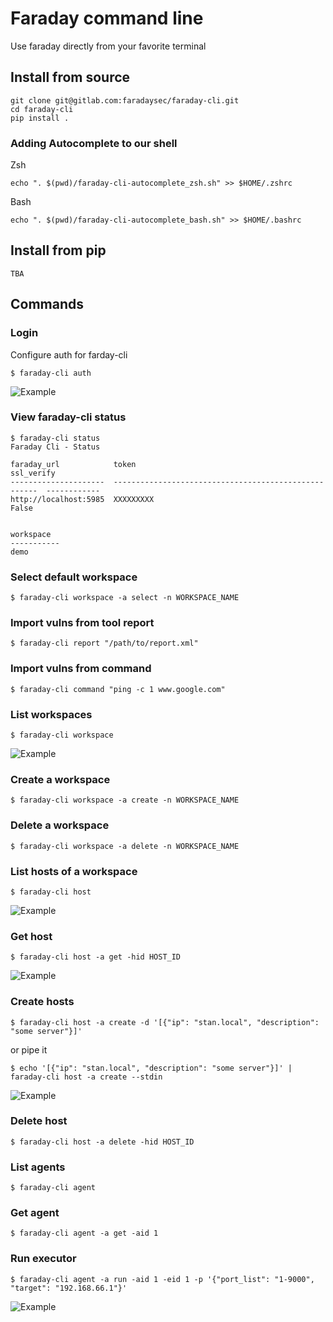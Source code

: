 # Faraday command line 
Use faraday directly from your favorite terminal


## Install from source
```shell script
git clone git@gitlab.com:faradaysec/faraday-cli.git
cd faraday-cli
pip install .
```

### Adding Autocomplete to our shell
Zsh
```
echo ". $(pwd)/faraday-cli-autocomplete_zsh.sh" >> $HOME/.zshrc
```
Bash
```
echo ". $(pwd)/faraday-cli-autocomplete_bash.sh" >> $HOME/.bashrc
```

## Install from pip

```
TBA
```

## Commands

### Login

Configure auth for farday-cli

```shell script
$ faraday-cli auth
```
![Example](./docs/auth.svg)

### View faraday-cli status

```shell script
$ faraday-cli status
Faraday Cli - Status

faraday_url            token                                                ssl_verify
---------------------  -----------------------------------------------------  ------------
http://localhost:5985  XXXXXXXXX                                              False


workspace
-----------
demo
```

### Select default workspace

```shell script
$ faraday-cli workspace -a select -n WORKSPACE_NAME
```

### Import vulns from tool report

```shell script
$ faraday-cli report "/path/to/report.xml"
```

### Import vulns from command

```shell script
$ faraday-cli command "ping -c 1 www.google.com"
```

### List workspaces

```shell script
$ faraday-cli workspace
```
![Example](./docs/list_workspace.svg)

### Create a workspace

```shell script
$ faraday-cli workspace -a create -n WORKSPACE_NAME
```

### Delete a workspace

```shell script
$ faraday-cli workspace -a delete -n WORKSPACE_NAME
```

### List hosts of a workspace

```shell script
$ faraday-cli host
```
![Example](./docs/list_hosts.svg)

### Get host

```shell script
$ faraday-cli host -a get -hid HOST_ID
```
![Example](./docs/get_host.svg)

### Create hosts

```shell script
$ faraday-cli host -a create -d '[{"ip": "stan.local", "description": "some server"}]'
```
or pipe it
```shell script
$ echo '[{"ip": "stan.local", "description": "some server"}]' | faraday-cli host -a create --stdin 
```
![Example](./docs/create_host.svg)

### Delete host

```shell script
$ faraday-cli host -a delete -hid HOST_ID
```

### List agents

```shell script
$ faraday-cli agent
```

### Get agent

```shell script
$ faraday-cli agent -a get -aid 1
```

### Run executor

```shell script
$ faraday-cli agent -a run -aid 1 -eid 1 -p '{"port_list": "1-9000", "target": "192.168.66.1"}'
```

![Example](./docs/agent.svg)